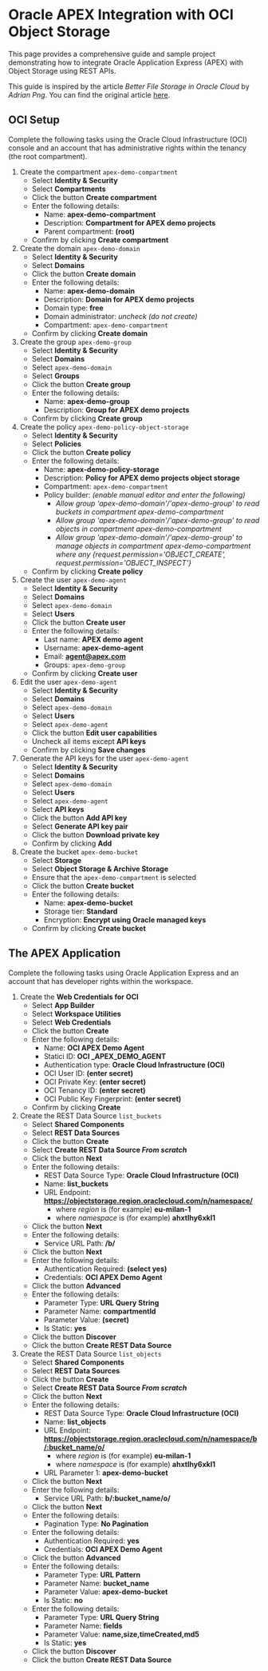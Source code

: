# Oracle APEX Integration with OCI Object Storage

This page provides a comprehensive guide and sample project demonstrating how to integrate Oracle Application Express (APEX) with Object Storage using REST APIs. 

This guide is inspired by the article *Better File Storage in Oracle Cloud* by *Adrian Png*.  You can find the original article [here](https://blogs.oracle.com/connect/post/better-file-storage-in-oracle-cloud).

## OCI Setup

Complete the following tasks using the Oracle Cloud Infrastructure (OCI) console and an account that has administrative rights within the tenancy (the root compartment).

1. Create the compartment `apex-demo-compartment` 
    - Select **Identity & Security**
    - Select **Compartments**
    - Click the button **Create compartment**
    - Enter the following details:
        - Name: **apex-demo-compartment**
        - Description: **Compartment for APEX demo projects**
        - Parent compartment: **(root)**
    - Confirm by clicking **Create compartment**
2. Create the domain `apex-demo-domain` 
    - Select **Identity & Security**
    - Select **Domains**
    - Click the button **Create domain**
    - Enter the following details:
        - Name: **apex-demo-domain**
        - Description: **Domain for APEX demo projects**
        - Domain type: **free**
        - Domain administrator: *uncheck (do not create)*
        - Compartment: `apex-demo-compartment`  
    - Confirm by clicking **Create domain**
3. Create the group `apex-demo-group` 
    - Select **Identity & Security**
    - Select **Domains**
    - Select `apex-demo-domain`
    - Select **Groups**
    - Click the button **Create group**
    - Enter the following details:
        - Name: **apex-demo-group**
        - Description: **Group for APEX demo projects**
    - Confirm by clicking **Create group** 
4. Create the policy `apex-demo-policy-object-storage` 
    - Select **Identity & Security**
    - Select **Policies**
    - Click the button **Create policy**
    - Enter the following details:
        - Name: **apex-demo-policy-storage**
        - Description: **Policy for APEX demo projects object storage**
        - Compartment: `apex-demo-compartment`  
        - Policy builder: *(enable manual editor and enter the following)*
            - *Allow group 'apex-demo-domain'/'apex-demo-group' to read buckets in compartment apex-demo-compartment*
            - *Allow group 'apex-demo-domain'/'apex-demo-group' to read objects in compartment apex-demo-compartment*
            - *Allow group 'apex-demo-domain'/'apex-demo-group' to manage objects in compartment apex-demo-compartment where any {request.permission='OBJECT_CREATE', request.permission='OBJECT_INSPECT'}*
    - Confirm by clicking **Create policy** 
5. Create the user `apex-demo-agent` 
    - Select **Identity & Security**
    - Select **Domains**
    - Select `apex-demo-domain`
    - Select **Users**
    - Click the button **Create user**
    - Enter the following details:
        - Last name: **APEX demo agent**
        - Username: **apex-demo-agent**
        - Email: **agent@apex.com**
        - Groups: `apex-demo-group`
    - Confirm by clicking **Create user** 
6. Edit the user `apex-demo-agent` 
    - Select **Identity & Security**
    - Select **Domains**
    - Select `apex-demo-domain`
    - Select **Users**
    - Select `apex-demo-agent`
    - Click the button **Edit user capabilities**
    - Uncheck all items except **API keys**
    - Confirm by clicking **Save changes**
7. Generate the API keys for the user `apex-demo-agent` 
    - Select **Identity & Security**
    - Select **Domains**
    - Select `apex-demo-domain`
    - Select **Users**
    - Select `apex-demo-agent`
    - Select **API keys**
    - Click the button  **Add API key**
    - Select **Generate API key pair**
    - Click the button **Download private key**
    - Confirm by clicking **Add**
8. Create the bucket `apex-demo-bucket`
    - Select **Storage**
    - Select **Object Storage & Archive Storage**
    - Ensure that the `apex-demo-compartment` is selected
    - Click the button **Create bucket**
    - Enter the following details:
        - Name: **apex-demo-bucket**
        - Storage tier: **Standard**
        - Encryption: **Encrypt using Oracle managed keys**
    - Confirm by clicking **Create bucket** 

## The APEX Application

Complete the following tasks using Oracle Application Express and an account that has developer rights within the workspace.

1. Create the **Web Credentials for OCI**
    - Select **App Builder**
    - Select **Workspace Utilities**
    - Select **Web Credentials**
    - Click the button **Create**
    - Enter the following details:
        - Name: **OCI APEX Demo Agent**
        - Statici ID: **OCI _APEX_DEMO_AGENT**
        - Authentication type: **Oracle Cloud Infrastructure (OCI)**
        - OCI User ID: **(enter secret)**
        - OCI Private Key: **(enter secret)**
        - OCI Tenancy ID: **(enter secret)**
        - OCI Public Key Fingerprint: **(enter secret)**
    - Confirm by clicking **Create** 
2. Create the REST Data Source `list_buckets`
    - Select **Shared Components**
    - Select **REST Data Sources**
    - Click the button **Create**
    - Select **Create REST Data Source *From scratch***
    - Click the button **Next**
    - Enter the following details:
        - REST Data Source Type: **Oracle Cloud Infrastructure (OCI)**
        - Name: **list_buckets**
        - URL Endpoint: **https://objectstorage.region.oraclecloud.com/n/namespace/**
            - where *region* is (for example) **eu-milan-1**
            - where *namespace* is (for example) **ahxtlhy6xkl1**
    - Click the button **Next**
    - Enter the following details:
        - Service URL Path: **/b/**
    - Click the button **Next**
    - Enter the following details:
        - Authentication Required: **(select yes)**
        - Credentials: **OCI APEX Demo Agent**
    - Click the button **Advanced**
    - Enter the following details:
        - Parameter Type: **URL Query String**
        - Parameter Name: **compartmentId**
        - Parameter Value: **(secret)**
        - Is Static: **yes**
    - Click the button **Discover**
    - Click the button **Create REST Data Source**
3. Create the REST Data Source `list_objects`
    - Select **Shared Components**
    - Select **REST Data Sources**
    - Click the button **Create**
    - Select **Create REST Data Source *From scratch***
    - Click the button **Next**
    - Enter the following details:
        - REST Data Source Type: **Oracle Cloud Infrastructure (OCI)**
        - Name: **list_objects**
        - URL Endpoint: **https://objectstorage.region.oraclecloud.com/n/namespace/b/:bucket_name/o/**
            - where *region* is (for example) **eu-milan-1**
            - where *namespace* is (for example) **ahxtlhy6xkl1**
        - URL Parameter 1: **apex-demo-bucket**
    - Click the button **Next**
    - Enter the following details:
        - Service URL Path: **b/:bucket_name/o/**
    - Click the button **Next**
    - Enter the following details:
        - Pagination Type: **No Pagination**
    - Enter the following details:
        - Authentication Required: **yes**
        - Credentials: **OCI APEX Demo Agent**
    - Click the button **Advanced**
    - Enter the following details:
        - Parameter Type: **URL Pattern**
        - Parameter Name: **bucket_name**
        - Parameter Value: **apex-demo-bucket**
        - Is Static: **no**
    - Enter the following details:
        - Parameter Type: **URL Query String**
        - Parameter Name: **fields**
        - Parameter Value: **name,size,timeCreated,md5**
        - Is Static: **yes**
    - Click the button **Discover**
    - Click the button **Create REST Data Source**


